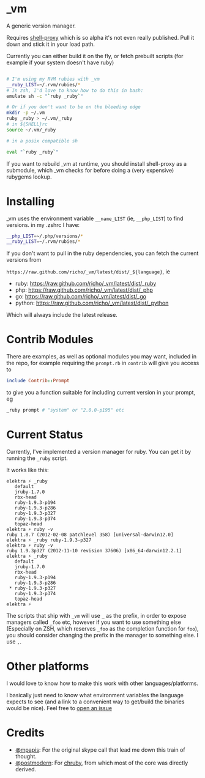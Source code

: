 _vm
===

A generic version manager.

Requires [shell-proxy][2] which is so alpha it's not even really published.
Pull it down and stick it in your load path.

Currently you can either build it on the fly, or fetch prebuilt scripts (for
example if your system doesn't have ruby)

```bash

# I'm using my RVM rubies with _vm
__ruby_LIST=~/.rvm/rubies/*
# In zsh, I'd love to know how to do this in bash:
emulate sh -c "`ruby _ruby`"

# Or if you don't want to be on the bleeding edge
mkdir -p ~/.vm
ruby _ruby > ~/.vm/_ruby
# in ${SHELL}rc
source ~/.vm/_ruby

# in a posix compatible sh

eval "`ruby _ruby`"

```
If you want to rebuild _vm at runtime, you should install shell-proxy as a
submodule, which _vm checks for before doing a (very expensive) rubygems lookup.

# Installing

\_vm uses the environment variable `__name_LIST` (ie, `__php_LIST`) to find versions. in my .zshrc I have:

```bash
__php_LIST=~/.php/versions/*
__ruby_LIST=~/.rvm/rubies/*
```

If you don't want to pull in the ruby dependencies, you can fetch the current versions from

`https://raw.github.com/richo/_vm/latest/dist/_${language}`, ie

* ruby: https://raw.github.com/richo/_vm/latest/dist/_ruby
* php: https://raw.github.com/richo/_vm/latest/dist/_php
* go: https://raw.github.com/richo/_vm/latest/dist/_go
* python: https://raw.github.com/richo/_vm/latest/dist/_python

Which will always include the latest release.

# Contrib Modules

There are examples, as well as optional modules you may want, included in the
repo, for example requiring the `prompt.rb` in `contrib` will give you access
to

```ruby
include Contrib::Prompt
```

to give you a function suitable for including current version in your prompt, eg

```bash
_ruby prompt # "system" or "2.0.0-p195" etc
```

# Current Status

Currently, I've implemented a version manager for ruby. You can get it by
running the `_ruby` script.

It works like this:

```
elektra ⚡ _ruby
   default
   jruby-1.7.0
   rbx-head
   ruby-1.9.3-p194
   ruby-1.9.3-p286
   ruby-1.9.3-p327
   ruby-1.9.3-p374
   topaz-head
elektra ⚡ ruby -v
ruby 1.8.7 (2012-02-08 patchlevel 358) [universal-darwin12.0]
elektra ⚡ _ruby ruby-1.9.3-p327
elektra ⚡ ruby -v
ruby 1.9.3p327 (2012-11-10 revision 37606) [x86_64-darwin12.2.1]
elektra ⚡ _ruby
   default
   jruby-1.7.0
   rbx-head
   ruby-1.9.3-p194
   ruby-1.9.3-p286
 * ruby-1.9.3-p327
   ruby-1.9.3-p374
   topaz-head
elektra ⚡
```

The scripts that ship with `_vm` will use `_` as the prefix, in order to expose
managers called `_foo` etc, however if you want to use something else
(Especially on ZSH, which reserves `_foo` as the completion function for
`foo`), you should consider changing the prefix in the manager to something
else. I use `,`.

# Other platforms

I would love to know how to make this work with other languages/platforms.

I basically just need to know what environment variables the language expects
to see (and a link to a convenient way to get/build the binaries would be nice).
Feel free to [open an issue](https://github.com/richo/_vm/issues)

# Credits

* [@mpapis](https://twitter.com/mpapis): For the original skype call that lead me down this train of thought.
* [@postmodern](https://twitter.com/postmodern_mod3): For [chruby][1], from which most of the core was directly derived.


[1]: https://github.com/postmodern/chruby
[2]: https://github.com/richo/shell-proxy
